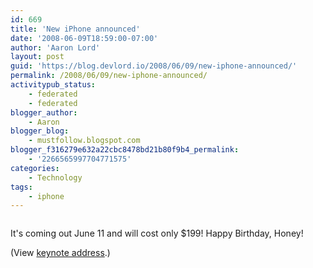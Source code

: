 ```yaml
---
id: 669
title: 'New iPhone announced'
date: '2008-06-09T18:59:00-07:00'
author: 'Aaron Lord'
layout: post
guid: 'https://blog.devlord.io/2008/06/09/new-iphone-announced/'
permalink: /2008/06/09/new-iphone-announced/
activitypub_status:
    - federated
    - federated
blogger_author:
    - Aaron
blogger_blog:
    - mustfollow.blogspot.com
blogger_f316279e632a22cbc8478bd21b80f9b4_permalink:
    - '2266565997704771575'
categories:
    - Technology
tags:
    - iphone
---
```


<p class="mobile-photo"><a href="http://bp1.blogger.com/_sH6xfvKcA4g/SE196Y2l-9I/AAAAAAAAAAM/5yz96RIX-Rw/s1600-h/photo-757125.jpg"><img src="http://bp1.blogger.com/_sH6xfvKcA4g/SE196Y2l-9I/AAAAAAAAAAM/5yz96RIX-Rw/s320/photo-757125.jpg" alt="" border="0" /></a></p>

It's coming out June 11 and will cost only $199! Happy Birthday, Honey!

(View <a href="http://events.apple.com.edgesuite.net/0806wdt546x/event/index.html">keynote address</a>.)